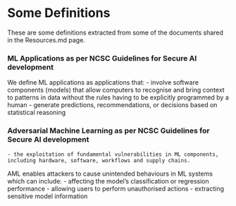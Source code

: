 # Some Definitions

These are some definitions extracted from some of the documents shared in the Resources.md page.

### **ML Applications** as per **NCSC Guidelines for Secure AI development**

We define ML applications as applications that:
    - involve software components (models) that allow computers to recognise and bring context to patterns in data without the rules having to be explicitly programmed by a human
    - generate predictions, recommendations, or decisions based on statistical reasoning

### **Adversarial Machine Learning** as per **NCSC Guidelines for Secure AI development**
    - the exploitation of fundamental vulnerabilities in ML components, including hardware, software, workflows and supply chains.
AML enables attackers to cause unintended behaviours in ML systems which can include:
    - affecting the model’s classification or regression performance
    - allowing users to perform unauthorised actions
    - extracting sensitive model information